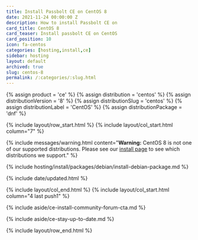 ```yaml
---
title: Install Passbolt CE on CentOS 8
date: 2021-11-24 00:00:00 Z
description: How to install Passbolt CE on
card_title: CentOS 8
card_teaser: Install passbolt CE on CentOS
card_position: 10
icon: fa-centos
categories: [hosting,install,ce]
sidebar: hosting
layout: default
archived: true
slug: centos-8
permalink: /:categories/:slug.html
---
```


{% assign product = 'ce' %}
{% assign distribution = 'centos' %}
{% assign distributionVersion = '8' %}
{% assign distributionSlug = 'centos' %}
{% assign distributionLabel = 'CentOS' %}
{% assign distributionPackage = 'dnf' %}

{% include layout/row_start.html %}
{% include layout/col_start.html column="7" %}

{% include messages/warning.html
    content="**Warning:** CentOS 8 is not one of our supported distributions. Please see our [install page](hosting/install) to see which distributions we support."
%}

{% include hosting/install/packages/debian/install-debian-package.md %}

{% include date/updated.html %}

{% include layout/col_end.html %}
{% include layout/col_start.html column="4 last push1" %}

{% include aside/ce-install-community-forum-cta.md %}

{% include aside/ce-stay-up-to-date.md %}

{% include layout/row_end.html %}

